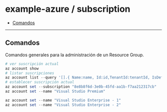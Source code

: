 # example-azure / subscription

- [Comandos](#comandos)

---

## Comandos

Comandos generales para la administración de un Resource Group.

```powershell
# ver suscripción actual
az account show
# listar suscripciones
az account list --query '[].{ Name:name, Id:id,TenantId:tenantId, IsDefault:isDefault }' --out table
# establecer suscripción actual
az account set --subscription "8e8b8f6d-3e0b-45fd-aa1b-f7aa212317cb"
az account set --name "Visual Studio Premium"

az account set --name "Visual Studio Enterprise - 1"
az account set --name "Visual Studio Enterprise - 2"
```
